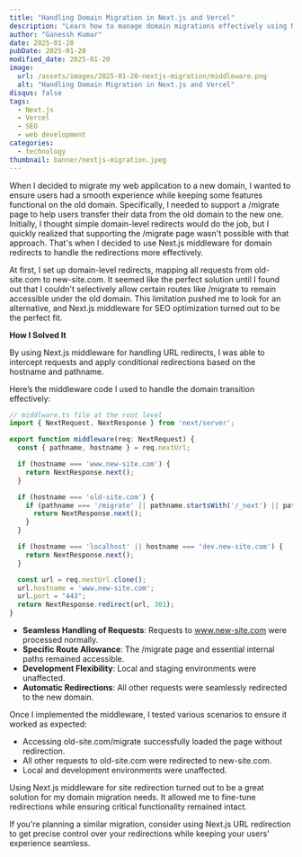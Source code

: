 ```yaml
---
title: "Handling Domain Migration in Next.js and Vercel"
description: "Learn how to manage domain migrations effectively using Next.js middleware to optimize redirections and ensure seamless user experience."
author: "Ganessh Kumar"
date: 2025-01-20
pubDate: 2025-01-20
modified_date: 2025-01-20
image:
  url: /assets/images/2025-01-20-nextjs-migration/middleware.png
  alt: "Handling Domain Migration in Next.js and Vercel"
disqus: false
tags:
  - Next.js
  - Vercel
  - SEO
  - web development
categories:
  - technology
thumbnail: banner/nextjs-migration.jpeg
---
```


When I decided to migrate my web application to a new domain, I wanted to ensure users had a smooth experience while keeping some features functional on the old domain. Specifically, I needed to support a /migrate page to help users transfer their data from the old domain to the new one. Initially, I thought simple domain-level redirects would do the job, but I quickly realized that supporting the /migrate page wasn't possible with that approach. That's when I decided to use Next.js middleware for domain redirects to handle the redirections more effectively.


At first, I set up domain-level redirects, mapping all requests from old-site.com to new-site.com. It seemed like the perfect solution until I found out that I couldn't selectively allow certain routes like /migrate to remain accessible under the old domain. This limitation pushed me to look for an alternative, and Next.js middleware for SEO optimization turned out to be the perfect fit.

**How I Solved It**

By using Next.js middleware for handling URL redirects, I was able to intercept requests and apply conditional redirections based on the hostname and pathname.

Here’s the middleware code I used to handle the domain transition effectively:

```ts
// middlware.ts file at the root level
import { NextRequest, NextResponse } from 'next/server';

export function middleware(req: NextRequest) {
  const { pathname, hostname } = req.nextUrl;

  if (hostname === 'www.new-site.com') {
    return NextResponse.next();
  }

  if (hostname === 'old-site.com') {
    if (pathname === '/migrate' || pathname.startsWith('/_next') || pathname.startsWith('/images')) {
      return NextResponse.next();
    }
  }

  if (hostname === 'localhost' || hostname === 'dev.new-site.com') {
    return NextResponse.next();
  }

  const url = req.nextUrl.clone();
  url.hostname = 'www.new-site.com';
  url.port = "443";
  return NextResponse.redirect(url, 301);
}
```

- **Seamless Handling of Requests**: Requests to www.new-site.com were processed normally.
- **Specific Route Allowance**: The /migrate page and essential internal paths remained accessible.
- **Development Flexibility**: Local and staging environments were unaffected.
- **Automatic Redirections**: All other requests were seamlessly redirected to the new domain.

Once I implemented the middleware, I tested various scenarios to ensure it worked as expected:

- Accessing old-site.com/migrate successfully loaded the page without redirection.
- All other requests to old-site.com were redirected to new-site.com.
- Local and development environments were unaffected.


Using Next.js middleware for site redirection turned out to be a great solution for my domain migration needs. It allowed me to fine-tune redirections while ensuring critical functionality remained intact.


If you're planning a similar migration, consider using Next.js URL redirection to get precise control over your redirections while keeping your users' experience seamless.
